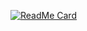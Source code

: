[![ReadMe Card](https://github-readme-stats.vercel.app/api?username=eze-kiel&show_icons=true&theme=great-gatsby&count_private=true&hide=prs,contribs)](https://github-readme-stats.vercel.app/api?username=eze-kiel&show_icons=true&theme=great-gatsby&count_private=true&hide=prs,contribs)
